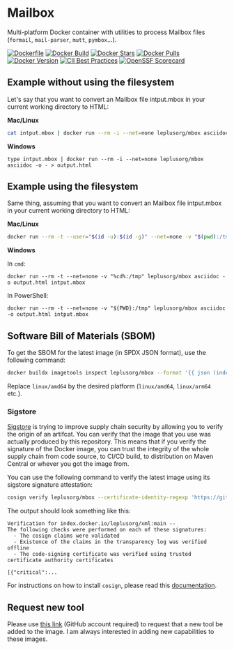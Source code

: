 # Mailbox

Multi-platform Docker container with utilities to process Mailbox files (`formail`, `mail-parser`, `mutt`, `pymbox`...).

[![Dockerfile](https://img.shields.io/badge/GitHub-Dockerfile-blue)](mbox/Dockerfile)
[![Docker Build](https://github.com/leplusorg/docker-mbox/workflows/Docker/badge.svg)](https://github.com/leplusorg/docker-mbox/actions?query=workflow:"Docker")
[![Docker Stars](https://img.shields.io/docker/stars/leplusorg/mbox)](https://hub.docker.com/r/leplusorg/mbox)
[![Docker Pulls](https://img.shields.io/docker/pulls/leplusorg/mbox)](https://hub.docker.com/r/leplusorg/mbox)
[![Docker Version](https://img.shields.io/docker/v/leplusorg/mbox?sort=semver)](https://hub.docker.com/r/leplusorg/mbox)
[![CII Best Practices](https://bestpractices.coreinfrastructure.org/projects/10081/badge)](https://bestpractices.coreinfrastructure.org/projects/10081)
[![OpenSSF Scorecard](https://api.securityscorecards.dev/projects/github.com/leplusorg/docker-mbox/badge)](https://securityscorecards.dev/viewer/?uri=github.com/leplusorg/docker-mbox)

## Example without using the filesystem

Let's say that you want to convert an Mailbox file intput.mbox in your current working directory to HTML:

**Mac/Linux**

```bash
cat intput.mbox | docker run --rm -i --net=none leplusorg/mbox asciidoc -o - > output.html
```

**Windows**

```batch
type intput.mbox | docker run --rm -i --net=none leplusorg/mbox asciidoc -o - > output.html
```

## Example using the filesystem

Same thing, assuming that you want to convert an Mailbox file intput.mbox in your current working directory to HTML:

**Mac/Linux**

```bash
docker run --rm -t --user="$(id -u):$(id -g)" --net=none -v "$(pwd):/tmp" leplusorg/mbox asciidoc -o output.html intput.mbox
```

**Windows**

In `cmd`:

```batch
docker run --rm -t --net=none -v "%cd%:/tmp" leplusorg/mbox asciidoc -o output.html intput.mbox
```

In PowerShell:

```pwsh
docker run --rm -t --net=none -v "${PWD}:/tmp" leplusorg/mbox asciidoc -o output.html intput.mbox
```

## Software Bill of Materials (SBOM)

To get the SBOM for the latest image (in SPDX JSON format), use the
following command:

```bash
docker buildx imagetools inspect leplusorg/mbox --format '{{ json (index .SBOM "linux/amd64").SPDX }}'
```

Replace `linux/amd64` by the desired platform (`linux/amd64`, `linux/arm64` etc.).

### Sigstore

[Sigstore](https://docs.sigstore.dev) is trying to improve supply
chain security by allowing you to verify the origin of an
artifcat. You can verify that the image that you use was actually
produced by this repository. This means that if you verify the
signature of the Docker image, you can trust the integrity of the
whole supply chain from code source, to CI/CD build, to distribution
on Maven Central or whever you got the image from.

You can use the following command to verify the latest image using its
sigstore signature attestation:

```bash
cosign verify leplusorg/mbox --certificate-identity-regexp 'https://github\.com/leplusorg/docker-mbox/\.github/workflows/.+' --certificate-oidc-issuer 'https://token.actions.githubusercontent.com'
```

The output should look something like this:

```text
Verification for index.docker.io/leplusorg/xml:main --
The following checks were performed on each of these signatures:
  - The cosign claims were validated
  - Existence of the claims in the transparency log was verified offline
  - The code-signing certificate was verified using trusted certificate authority certificates

[{"critical":...
```

For instructions on how to install `cosign`, please read this [documentation](https://docs.sigstore.dev/cosign/system_config/installation/).

## Request new tool

Please use [this link](https://github.com/leplusorg/docker-mbox/issues/new?assignees=thomasleplus&labels=enhancement&template=feature_request.md&title=%5BFEAT%5D) (GitHub account required) to request that a new tool be added to the image. I am always interested in adding new capabilities to these images.
